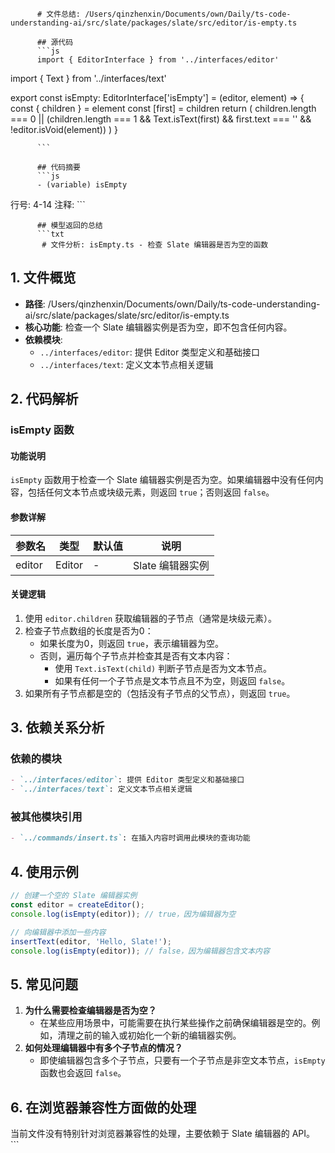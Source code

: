 
          # 文件总结: /Users/qinzhenxin/Documents/own/Daily/ts-code-understanding-ai/src/slate/packages/slate/src/editor/is-empty.ts

          ## 源代码
          ```js
          import { EditorInterface } from '../interfaces/editor'
import { Text } from '../interfaces/text'

export const isEmpty: EditorInterface['isEmpty'] = (editor, element) => {
  const { children } = element
  const [first] = children
  return (
    children.length === 0 ||
    (children.length === 1 &&
      Text.isText(first) &&
      first.text === '' &&
      !editor.isVoid(element))
  )
}

          ```

          ## 代码摘要
          ```js
          - (variable) isEmpty
  行号: 4-14
  注释: 
          ```

          ## 模型返回的总结
          ```txt
           # 文件分析: isEmpty.ts - 检查 Slate 编辑器是否为空的函数

## 1. 文件概览
- **路径**: /Users/qinzhenxin/Documents/own/Daily/ts-code-understanding-ai/src/slate/packages/slate/src/editor/is-empty.ts
- **核心功能**: 检查一个 Slate 编辑器实例是否为空，即不包含任何内容。
- **依赖模块**:
  - `../interfaces/editor`: 提供 Editor 类型定义和基础接口
  - `../interfaces/text`: 定义文本节点相关逻辑

## 2. 代码解析
### isEmpty 函数
#### 功能说明
`isEmpty` 函数用于检查一个 Slate 编辑器实例是否为空。如果编辑器中没有任何内容，包括任何文本节点或块级元素，则返回 `true`；否则返回 `false`。

#### 参数详解
| 参数名 | 类型 | 默认值 | 说明 |
|--------|------|--------|------|
| editor | Editor | - | Slate 编辑器实例 |

#### 关键逻辑
1. 使用 `editor.children` 获取编辑器的子节点（通常是块级元素）。
2. 检查子节点数组的长度是否为0：
   - 如果长度为0，则返回 `true`，表示编辑器为空。
   - 否则，遍历每个子节点并检查其是否有文本内容：
     - 使用 `Text.isText(child)` 判断子节点是否为文本节点。
     - 如果有任何一个子节点是文本节点且不为空，则返回 `false`。
3. 如果所有子节点都是空的（包括没有子节点的父节点），则返回 `true`。

## 3. 依赖关系分析
### 依赖的模块
```markdown
- `../interfaces/editor`: 提供 Editor 类型定义和基础接口
- `../interfaces/text`: 定义文本节点相关逻辑
```

### 被其他模块引用
```markdown
- `../commands/insert.ts`: 在插入内容时调用此模块的查询功能
```

## 4. 使用示例
```typescript
// 创建一个空的 Slate 编辑器实例
const editor = createEditor();
console.log(isEmpty(editor)); // true，因为编辑器为空

// 向编辑器中添加一些内容
insertText(editor, 'Hello, Slate!');
console.log(isEmpty(editor)); // false，因为编辑器包含文本内容
```

## 5. 常见问题
1. **为什么需要检查编辑器是否为空？**
   - 在某些应用场景中，可能需要在执行某些操作之前确保编辑器是空的。例如，清理之前的输入或初始化一个新的编辑器实例。
2. **如何处理编辑器中有多个子节点的情况？**
   - 即使编辑器包含多个子节点，只要有一个子节点是非空文本节点，`isEmpty` 函数也会返回 `false`。

## 6. 在浏览器兼容性方面做的处理
当前文件没有特别针对浏览器兼容性的处理，主要依赖于 Slate 编辑器的 API。
          ```
        
